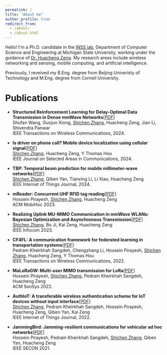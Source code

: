 ```yaml
---
permalink: /
title: "About me"
author_profile: true
redirect_from: 
  - /about/
  - /about.html
---
```


Hello! I'm a Ph.D. candidate in the [INSS lab](https://inss.egr.msu.edu), Department of Computer Science and Engineering at Michigan State University, working under the guidance of [Dr. Huacheng Zeng](https://inss.egr.msu.edu/team.html). My research areas include wireless networking and sensing, mobile computing, and artificial intelligence.  

Previously, I reveived my B.Eng. degree from Beijing Univeristy of Technology and M.Eng. degree from Cornell University. 

Publications 
======
* **Structured Reinforcement Learning for Delay-Optimal Data Transmission in Dense mmWave
Networks**\[[PDF](/files/RL_Dense_mmWave_IEEE_TWC_2024.pdf)\]   
Shufan Wang, Guojun Xiong, <ins>Shichen Zhang</ins>, Huacheng Zeng, Jian Li, Shivendra Panwar  
IEEE Transactions on Wireless Communications, 2024. 

* **Is driver on phone call? Mobile device localization using cellular signal**\[[PDF](/files/Shichen24_JSAC_PhoLoc.pdf)\]   
<ins>Shichen Zhang</ins>, Huacheng Zeng, Y Thomas Hou  
IEEE Journal on Selected Areas in Communications, 2024.  

* **TBP: Temporal beam prediction for mobile millimeter-wave networks**\[[PDF](/files/tbp_shichen2024.pdf)\]       
<ins>Shichen Zhang</ins>, Qiben Yan, Tianxing Li, Li Xiao, Huacheng Zeng  
IEEE Internet of Things Journal, 2024.  

* **mReader: Concurrent UHF RFID tag reading**\[[PDF](/files/mreader2023.pdf)\]   
Hossein Pirayesh, <ins>Shichen Zhang</ins>, Huacheng Zeng  
ACM MobiHoc 2023.  

* **Realizing Uplink MU-MIMO Communication in mmWave WLANs: Bayesian Optimization and Asynchronous Transmission**\[[PDF](/files/shichen23_beamforming_infocom.pdf)\]  
<ins>Shichen Zhang</ins>, Bo Ji, Kai Zeng, Huacheng Zeng  
IEEE Infocom 2023.  

* **CF4FL: A communication framework for federated learning in transportation systems**\[[PDF](/files/Pedram22_TWC_CF4FL.pdf)\]  
Pedram Kheirkhah Sangdeh, Chengzhang Li, Hossein Pirayesh, <ins>Shichen Zhang</ins>, Huacheng Zeng, Y Thomas Hou  
IEEE Transactions on Wireless Communications, 2022.  

* **MaLoRaGW: Multi-user MIMO transmission for LoRa**\[[PDF](/files/Hossein22_Sensys_MaLoRaGW.pdf)\]  
Hossein Pirayesh, <ins>Shichen Zhang</ins>, Pedram Kheirkhah Sangdeh, Huacheng Zeng  
ACM SenSys 2022.  

* **AuthIoT: A transferable wireless authentication scheme for IoT devices without input interface**\[[PDF](/files/Shichen22_JIoT_AuthIoT.pdf)\]  
<ins>Shichen Zhang</ins>, Pedram Kheirkhah Sangdeh, Hossein Pirayesh, Huacheng Zeng, Qiben Yan, Kai Zeng  
IEEE Internet of Things Journal, 2022.  

* **JammingBird: Jamming-resilient communications for vehicular ad hoc networks**\[[PDF](/files/Hossein_JammingBird.pdf)\]  
Hossein Pirayesh, Pedram Kheirkhah Sangdeh, <ins>Shichen Zhang</ins>, Qiben Yan, Huacheng Zeng  
IEEE SECON 2021.  



